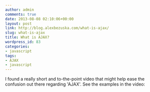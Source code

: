 ```yaml
---
author: admin
comments: true
date: 2013-08-08 02:10:06+00:00
layout: post
link: http://blog.alexbezuska.com/what-is-ajax/
slug: what-is-ajax
title: What is AJAX?
wordpress_id: 83
categories:
- javascript
tags:
- AJAX
- javascript
---
```


I found a really short and to-the-point video that might help ease the confusion out there regarding 'AJAX'. See the examples in the video:




